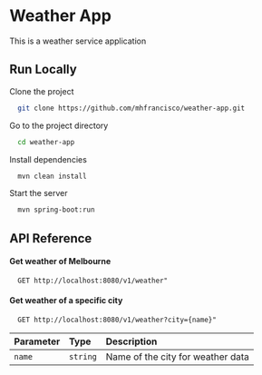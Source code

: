 
# Weather App
This is a weather service application


## Run Locally

Clone the project

```bash
  git clone https://github.com/mhfrancisco/weather-app.git
```

Go to the project directory

```bash
  cd weather-app
```

Install dependencies

```bash
  mvn clean install
```

Start the server

```bash
  mvn spring-boot:run
```


## API Reference

#### Get weather of Melbourne

```http
  GET http://localhost:8080/v1/weather"
```

#### Get weather of a specific city

```http
  GET http://localhost:8080/v1/weather?city={name}"
```

| Parameter | Type     | Description                        |
| :-------- | :------- | :--------------------------------- |
| `name`    | `string` | Name of the city for weather data  |


